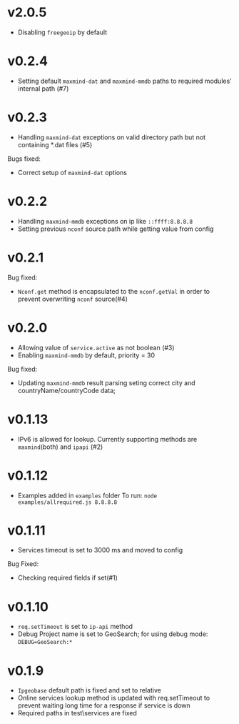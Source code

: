 # v2.0.5

- Disabling `freegeoip` by default


# v0.2.4

- Setting default `maxmind-dat` and `maxmind-mmdb` paths to required modules' internal path (#7)


# v0.2.3

- Handling `maxmind-dat` exceptions on valid directory path but not containing *.dat files (#5)

Bugs fixed:
- Correct setup of `maxmind-dat` options


# v0.2.2

- Handling `maxmind-mmdb`  exceptions on ip like `::ffff:8.8.8.8`
- Setting previous `nconf` source path while getting value from config


# v0.2.1

Bug fixed:
- `Nconf.get` method is encapsulated to the `nconf.getVal` in order to prevent overwriting `nconf` source(#4)


# v0.2.0

- Allowing value of `service.active` as not boolean (#3)
- Enabling `maxmind-mmdb` by default, priority = 30

Bug fixed:
- Updating `maxmind-mmdb` result parsing seting correct city and countryName/countryCode data;


# v0.1.13

- IPv6 is allowed for lookup. Currently supporting methods are `maxmind`(both) and `ipapi` (#2)


# v0.1.12

- Examples added in `examples` folder
  To run: `node examples/allrequired.js 8.8.8.8`


# v0.1.11

- Services timeout is set to 3000 ms and moved to config

Bug Fixed:
- Checking required fields if set(#1)


# v0.1.10

- `req.setTimeout` is set to `ip-api` method
- Debug Project name is set to GeoSearch; for using debug mode: `DEBUG=GeoSearch:*`


# v0.1.9

- `Ipgeobase` default path is fixed and set to relative
- Online services lookup method is updated with req.setTimeout to prevent waiting long time for a response if service is down
- Required paths in test\services are fixed
